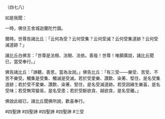 （四七八）

如是我聞：

一時，佛住王舍城迦蘭陀竹園。

爾時，世尊告諸比丘：「云何為受？云何受集？云何受滅？云何受集道跡？云何受滅道跡？」

諸比丘白佛言：「世尊是法根、法眼、法依。善哉！世尊！唯願廣說，諸比丘聞已，當受奉行。」

佛告諸比丘：「諦聽，善思，當為汝說。」佛告比丘：「有三受——樂受、苦受、不苦不樂受。觸集是受集、觸滅是受滅。若於受愛樂、讚歎、染著、堅住，是名受集道跡；若於受不愛樂、讚歎、染著、堅住，是名受滅道跡。若受因緣生樂喜，是名受味；若受無常變易，是名受患；若於受斷欲貪、越欲貪，是名受離。」

佛說此經已，諸比丘聞佛所說，歡喜奉行。



#四聖諦
#四聖諦
#四聖諦
#四聖諦
#三受
